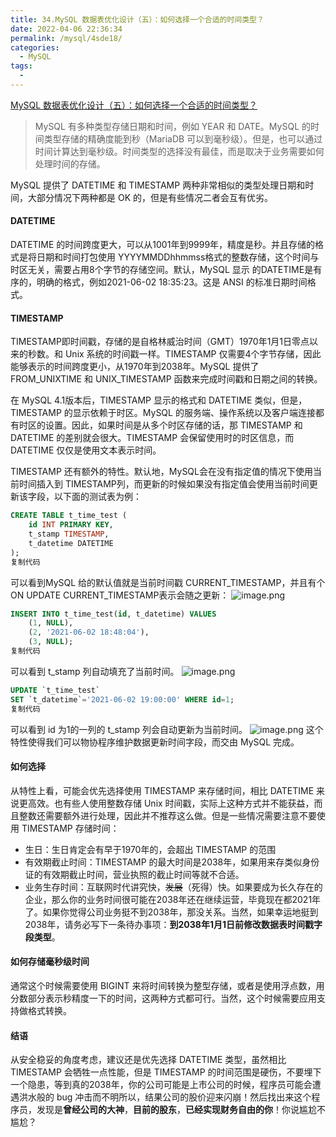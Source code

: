 ```yaml
---
title: 34.MySQL 数据表优化设计（五）：如何选择一个合适的时间类型？
date: 2022-04-06 22:36:34
permalink: /mysql/4sde18/
categories: 
  - MySQL
tags: 
  - 
---
```


[MySQL 数据表优化设计（五）：如何选择一个合适的时间类型？](https://juejin.cn/post/6969155125025718279)

> MySQL 有多种类型存储日期和时间，例如 YEAR 和 DATE。MySQL 的时间类型存储的精确度能到秒（MariaDB 可以到毫秒级）。但是，也可以通过时间计算达到毫秒级。时间类型的选择没有最佳，而是取决于业务需要如何处理时间的存储。

MySQL 提供了 DATETIME 和 TIMESTAMP 两种非常相似的类型处理日期和时间，大部分情况下两种都是 OK 的，但是有些情况二者会互有优劣。

#### DATETIME

DATETIME 的时间跨度更大，可以从1001年到9999年，精度是秒。并且存储的格式是将日期和时间打包使用 YYYYMMDDhhmmss格式的整数存储，这个时间与时区无关，需要占用8个字节的存储空间。默认，MySQL 显示 的DATETIME是有序的，明确的格式，例如2021-06-02 18:35:23。这是 ANSI 的标准日期时间格式。

#### TIMESTAMP

TIMESTAMP即时间戳，存储的是自格林威治时间（GMT）1970年1月1日零点以来的秒数。和 Unix 系统的时间戳一样。TIMESTAMP 仅需要4个字节存储，因此能够表示的时间跨度更小，从1970年到2038年。MySQL 提供了 FROM_UNIXTIME 和 UNIX_TIMESTAMP 函数来完成时间戳和日期之间的转换。

在 MySQL 4.1版本后，TIMESTAMP 显示的格式和 DATETIME 类似，但是，TIMESTAMP 的显示依赖于时区。MySQL 的服务端、操作系统以及客户端连接都有时区的设置。因此，如果时间是从多个时区存储的话，那 TIMESTAMP 和 DATETIME 的差别就会很大。TIMESTAMP 会保留使用时的时区信息，而 DATETIME 仅仅是使用文本表示时间。

TIMESTAMP 还有额外的特性。默认地，MySQL会在没有指定值的情况下使用当前时间插入到 TIMESTAMP列，而更新的时候如果没有指定值会使用当前时间更新该字段，以下面的测试表为例：

```sql
CREATE TABLE t_time_test (
    id INT PRIMARY KEY,
    t_stamp TIMESTAMP,
    t_datetime DATETIME
);
复制代码
```

可以看到MySQL 给的默认值就是当前时间戳 CURRENT_TIMESTAMP，并且有个 ON UPDATE CURRENT_TIMESTAMP表示会随之更新： ![image.png](https://p3-juejin.byteimg.com/tos-cn-i-k3u1fbpfcp/308ceb1a60a041cbb0a3a28412e9df67~tplv-k3u1fbpfcp-zoom-1.image)

```sql
INSERT INTO t_time_test(id, t_datetime) VALUES
    (1, NULL), 
    (2, '2021-06-02 18:48:04'), 
    (3, NULL);
复制代码
```

可以看到 t_stamp 列自动填充了当前时间。 ![image.png](https://p3-juejin.byteimg.com/tos-cn-i-k3u1fbpfcp/11e09df881564996874d8a5a4b54a279~tplv-k3u1fbpfcp-zoom-1.image)

```sql
UPDATE `t_time_test` 
SET `t_datetime`='2021-06-02 19:00:00' WHERE id=1;
复制代码
```

可以看到 id 为1的一列的 t_stamp 列会自动更新为当前时间。 ![image.png](https://p3-juejin.byteimg.com/tos-cn-i-k3u1fbpfcp/3c320f5b17694192857e5d2c269739fa~tplv-k3u1fbpfcp-zoom-1.image) 这个特性使得我们可以物协程序维护数据更新时间字段，而交由 MySQL 完成。

#### 如何选择

从特性上看，可能会优先选择使用 TIMESTAMP 来存储时间，相比 DATETIME 来说更高效。也有些人使用整数存储 Unix 时间戳，实际上这种方式并不能获益，而且整数还需要额外进行处理，因此并不推荐这么做。但是一些情况需要注意不要使用 TIMESTAMP 存储时间：

- 生日：生日肯定会有早于1970年的，会超出 TIMESTAMP 的范围
- 有效期截止时间：TIMESTAMP 的最大时间是2038年，如果用来存类似身份证的有效期截止时间，营业执照的截止时间等就不合适。
- 业务生存时间：互联网时代讲究快，~~发展~~（死得）快。如果要成为长久存在的企业，那么你的业务时间很可能在2038年还在继续运营，毕竟现在都2021年了。如果你觉得公司业务挺不到2038年，那没关系。当然，如果幸运地挺到2038年，请务必写下一条待办事项：**到2038年1月1日前修改数据表时间戳字段类型**。

#### 如何存储毫秒级时间

通常这个时候需要使用 BIGINT 来将时间转换为整型存储，或者是使用浮点数，用分数部分表示秒精度一下的时间，这两种方式都可行。当然，这个时候需要应用支持做格式转换。

#### 结语

从安全稳妥的角度考虑，建议还是优先选择 DATETIME 类型，虽然相比 TIMESTAMP 会牺牲一点性能，但是 TIMESTAMP 的时间范围是硬伤，不要埋下一个隐患，等到真的2038年，你的公司可能是上市公司的时候，程序员可能会遭遇洪水般的 bug 冲击而不明所以，结果公司的股价迎来闪崩！然后找出来这个程序员，发现是**曾经公司的大神**，**目前的股东**，**已经实现财务自由的你**！你说尴尬不尴尬？
